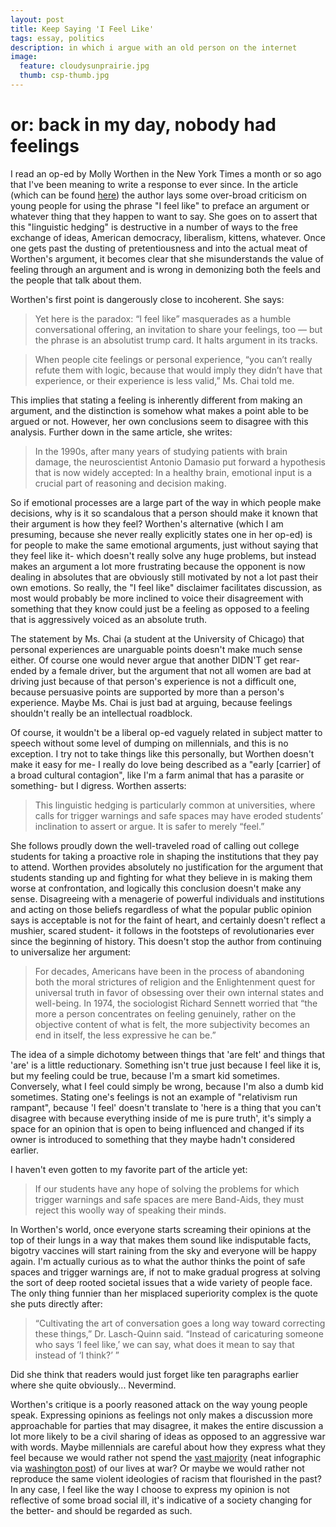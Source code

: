 ```yaml
---
layout: post
title: Keep Saying 'I Feel Like'
tags: essay, politics
description: in which i argue with an old person on the internet
image:
  feature: cloudysunprairie.jpg
  thumb: csp-thumb.jpg
---
```


or: back in my day, nobody had feelings
========================================


I read an op-ed by Molly Worthen in the New York Times a month or so ago that I've been meaning to write a response to ever since. In the article (which can be found [here](http://www.nytimes.com/2016/05/01/opinion/sunday/stop-saying-i-feel-like.html?_r=0)) the author lays some over-broad criticism on young people for using the phrase "I feel like" to preface an argument or whatever thing that they happen to want to say. She goes on to assert that this "linguistic hedging" is destructive in a number of ways to the free exchange of ideas, American democracy, liberalism, kittens, whatever. Once one gets past the dusting of pretentiousness and into the actual meat of Worthen's argument, it becomes clear that she misunderstands the value of feeling through an argument and is wrong in demonizing both the feels and the people that talk about them.

Worthen's first point is dangerously close to incoherent. She says:

>Yet here is the paradox: “I feel like” masquerades as a humble conversational offering, an invitation to share your feelings, too — but the phrase is an absolutist trump card. It halts argument in its tracks.

>When people cite feelings or personal experience, “you can’t really refute them with logic, because that would imply they didn’t have that experience, or their experience is less valid,” Ms. Chai told me.

This implies that stating a feeling is inherently different from making an argument, and the distinction is somehow what makes a point able to be argued or not. However, her own conclusions seem to disagree with this analysis. Further down in the same article, she writes:

>In the 1990s, after many years of studying patients with brain damage, the neuroscientist Antonio Damasio put forward a hypothesis that is now widely accepted: In a healthy brain, emotional input is a crucial part of reasoning and decision making.

So if emotional processes are a large part of the way in which people make decisions, why is it so scandalous that a person should make it known that their argument is how they feel? Worthen's alternative (which I am presuming, because she never really explicitly states one in her op-ed) is for people to make the same emotional arguments, just without saying that they feel like it- which doesn't really solve any huge problems, but instead makes an argument a lot more frustrating because the opponent is now dealing in absolutes that are obviously still motivated by not a lot past their own emotions. So really, the "I feel like" disclaimer facilitates discussion, as most would probably be more inclined to voice their disagreement with something that they know could just be a feeling as opposed to a feeling that is aggressively voiced as an absolute truth.

The statement by Ms. Chai (a student at the University of Chicago) that personal experiences are unarguable points doesn't make much sense either. Of course one would never argue that another DIDN'T get rear-ended by a female driver, but the argument that not all women are bad at driving just because of that person's experience is not a difficult one, because persuasive points are supported by more than a person's experience. Maybe Ms. Chai is just bad at arguing, because feelings shouldn't really be an intellectual roadblock.

Of course, it wouldn't be a liberal op-ed vaguely related in subject matter to speech without some level of dumping on millennials, and this is no exception. I try not to take things like this personally, but Worthen doesn't make it easy for me- I really do love being described as a "early [carrier] of a broad cultural contagion", like I'm a farm animal that has a parasite or something- but I digress. Worthen asserts:

>This linguistic hedging is particularly common at universities, where calls for trigger warnings and safe spaces may have eroded students’ inclination to assert or argue. It is safer to merely “feel.”

She follows proudly down the well-traveled road of calling out college students for taking a proactive role in shaping the institutions that they pay to attend. Worthen provides absolutely no justification for the argument that students standing up and fighting for what they believe in is making them worse at confrontation, and logically this conclusion doesn't make any sense. Disagreeing with a menagerie of powerful individuals and institutions and acting on those beliefs regardless of what the popular public opinion says is acceptable is not for the faint of heart, and certainly doesn't reflect a mushier, scared student- it follows in the footsteps of revolutionaries ever since the beginning of history. This doesn't stop the author from continuing to universalize her argument:

>For decades, Americans have been in the process of abandoning both the moral strictures of religion and the Enlightenment quest for universal truth in favor of obsessing over their own internal states and well-being. In 1974, the sociologist Richard Sennett worried that “the more a person concentrates on feeling genuinely, rather on the objective content of what is felt, the more subjectivity becomes an end in itself, the less expressive he can be.”

The idea of a simple dichotomy between things that 'are felt' and things that 'are' is a little reductionary. Something isn't true just because I feel like it is, but my feeling could be true, because I'm a smart kid sometimes. Conversely, what I feel could simply be wrong, because I'm also a dumb kid sometimes. Stating one's feelings is not an example of "relativism run rampant", because 'I feel' doesn't translate to 'here is a thing that you can't disagree with because everything inside of me is pure truth', it's simply a space for an opinion that is open to being influenced and changed if its owner is introduced to something that they maybe hadn't considered earlier.

I haven't even gotten to my favorite part of the article yet:

>If our students have any hope of solving the problems for which trigger warnings and safe spaces are mere Band-Aids, they must reject this woolly way of speaking their minds.

In Worthen's world, once everyone starts screaming their opinions at the top of their lungs in a way that makes them sound like indisputable facts, bigotry vaccines will start raining from the sky and everyone will be happy again. I'm actually curious as to what the author thinks the point of safe spaces and trigger warnings are, if not to make gradual progress at solving the sort of deep rooted societal issues that a wide variety of people face. The only thing funnier than her misplaced superiority complex is the quote she puts directly after:

>“Cultivating the art of conversation goes a long way toward correcting these things,” Dr. Lasch-Quinn said. “Instead of caricaturing someone who says ‘I feel like,’ we can say, what does it mean to say that instead of ‘I think?’ ”

Did she think that readers would just forget like ten paragraphs earlier where she quite obviously... Nevermind.

Worthen's critique is a poorly reasoned attack on the way young people speak. Expressing opinions as feelings not only makes a discussion more approachable for parties that may disagree, it makes the entire discussion a lot more likely to be a civil sharing of ideas as opposed to an aggressive war with words. Maybe millennials are careful about how they express what they feel because we would rather not spend the [vast majority](https://img.washingtonpost.com/wp-apps/imrs.php?src=https://img.washingtonpost.com/blogs/the-fix/files/2015/05/AgeOfWar6.png&w=1484) (neat infographic via [washington post](https://www.washingtonpost.com/news/the-fix/wp/2015/05/18/heres-how-much-of-your-life-the-united-states-has-been-at-war/)) of our lives at war? Or maybe we would rather not reproduce the same violent ideologies of racism that flourished in the past? In any case, I feel like the way I choose to express my opinion is not reflective of some broad social ill, it's indicative of a society changing for the better- and should be regarded as such.
